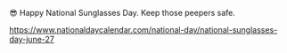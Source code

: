 😎 Happy National Sunglasses Day. Keep those peepers safe.

[<span class="invisible">https://www.</span><span class="ellipsis">nationaldaycalendar.com/nation</span><span class="invisible">al-day/national-sunglasses-day-june-27</span>](https://www.nationaldaycalendar.com/national-day/national-sunglasses-day-june-27)